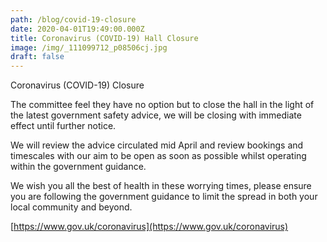 ```yaml
---
path: /blog/covid-19-closure
date: 2020-04-01T19:49:00.000Z
title: Coronavirus (COVID-19) Hall Closure
image: /img/_111099712_p08506cj.jpg
draft: false
---
```


<!--StartFragment-->

Coronavirus (COVID-19) Closure

The committee feel they have no option but to close the hall in the light of the latest government safety advice, we will be closing with immediate effect until further notice.

We will review the advice circulated mid April and review bookings and timescales with our aim to be open as soon as possible whilst operating within the government guidance.

<!--EndFragment-->

We wish you all the best of health in these worrying times, please ensure you are following the government guidance to limit the spread in both your local community and beyond.

[https://www.gov.uk/coronavirus](https://www.gov.uk/coronavirus)
